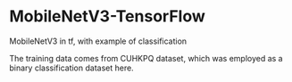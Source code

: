 # MobileNetV3-TensorFlow
MobileNetV3 in tf, with example of classification

The training data comes from CUHKPQ dataset, which was employed as a binary classification dataset here.
